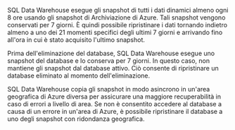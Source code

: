 
<!--
includes/sql-data-warehouse-backup-retention-policies.md

Latest Freshness check:  2016-05-05 , barbkess.

As of circa 2016-04-22, the following topics might include this include:
articles/sql-data-warehouse/sql-data-warehouse-overview-expectations.md
articles/sql-data-warehouse/sql-data-warehouse-overview-backup-and-restore.md
-->
SQL Data Warehouse esegue gli snapshot di tutti i dati dinamici almeno ogni 8 ore usando gli snapshot di Archiviazione di Azure. Tali snapshot vengono conservati per 7 giorni. È quindi possibile ripristinare i dati tornando indietro almeno a uno dei 21 momenti specifici degli ultimi 7 giorni e arrivando fino all'ora in cui è stato acquisito l'ultimo snapshot.

Prima dell'eliminazione del database, SQL Data Warehouse esegue uno snapshot del database e lo conserva per 7 giorni. In questo caso, non mantiene gli snapshot dal database attivo. Ciò consente di ripristinare un database eliminato al momento dell'eliminazione.

SQL Data Warehouse copia gli snapshot in modo asincrono in un'area geografica di Azure diversa per assicurare una maggiore recuperabilità in caso di errori a livello di area. Se non è consentito accedere al database a causa di un errore in un'area di Azure, è possibile ripristinare il database a uno degli snapshot con ridondanza geografica.

<!---HONumber=AcomDC_0525_2016-->